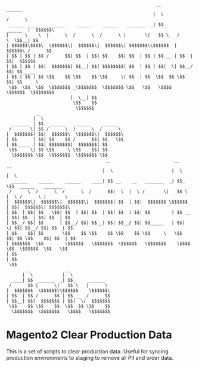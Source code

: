     
                                                            __                 ______             
                                                           |  \               /      \            
     ______ ____    ______    ______    ______   _______  _| $$_     ______  |  $$$$$$\           
    |      \    \  |      \  /      \  /      \ |       \|   $$ \   /      \  \$$__| $$           
    | $$$$$$\$$$$\  \$$$$$$\|  $$$$$$\|  $$$$$$\| $$$$$$$\\$$$$$$  |  $$$$$$\ /      $$           
    | $$ | $$ | $$ /      $$| $$  | $$| $$    $$| $$  | $$ | $$ __ | $$  | $$|  $$$$$$            
    | $$ | $$ | $$|  $$$$$$$| $$__| $$| $$$$$$$$| $$  | $$ | $$|  \| $$__/ $$| $$_____            
    | $$ | $$ | $$ \$$    $$ \$$    $$ \$$     \| $$  | $$  \$$  $$ \$$    $$| $$     \           
     \$$  \$$  \$$  \$$$$$$$ _\$$$$$$$  \$$$$$$$ \$$   \$$   \$$$$   \$$$$$$  \$$$$$$$$           
                            |  \__| $$                                                            
                             \$$    $$                                                            
                              \$$$$$$                                                             
               __                                                                                 
              |  \                                                                                
      _______ | $$  ______    ______    ______                                                    
     /       \| $$ /      \  |      \  /      \                                                   
    |  $$$$$$$| $$|  $$$$$$\  \$$$$$$\|  $$$$$$\                                                  
    | $$      | $$| $$    $$ /      $$| $$   \$$                                                  
    | $$_____ | $$| $$$$$$$$|  $$$$$$$| $$                                                        
     \$$     \| $$ \$$     \ \$$    $$| $$                                                        
      \$$$$$$$ \$$  \$$$$$$$  \$$$$$$$ \$$                                                                                                                                                    
                                         __                        __      __                     
                                        |  \                      |  \    |  \                    
      ______    ______    ______    ____| $$ __    __   _______  _| $$_    \$$  ______   _______  
     /      \  /      \  /      \  /      $$|  \  |  \ /       \|   $$ \  |  \ /      \ |       \ 
    |  $$$$$$\|  $$$$$$\|  $$$$$$\|  $$$$$$$| $$  | $$|  $$$$$$$ \$$$$$$  | $$|  $$$$$$\| $$$$$$$\
    | $$  | $$| $$   \$$| $$  | $$| $$  | $$| $$  | $$| $$        | $$ __ | $$| $$  | $$| $$  | $$
    | $$__/ $$| $$      | $$__/ $$| $$__| $$| $$__/ $$| $$_____   | $$|  \| $$| $$__/ $$| $$  | $$
    | $$    $$| $$       \$$    $$ \$$    $$ \$$    $$ \$$     \   \$$  $$| $$ \$$    $$| $$  | $$
    | $$$$$$$  \$$        \$$$$$$   \$$$$$$$  \$$$$$$   \$$$$$$$    \$$$$  \$$  \$$$$$$  \$$   \$$
    | $$                                                                                          
    | $$                                                                                          
     \$$                                                                                          
           __             __                                                                      
          |  \           |  \                                                                     
      ____| $$  ______  _| $$_     ______                                                         
     /      $$ |      \|   $$ \   |      \                                                        
    |  $$$$$$$  \$$$$$$\\$$$$$$    \$$$$$$\                                                       
    | $$  | $$ /      $$ | $$ __  /      $$                                                       
    | $$__| $$|  $$$$$$$ | $$|  \|  $$$$$$$                                                       
     \$$    $$ \$$    $$  \$$  $$ \$$    $$                                                       
      \$$$$$$$  \$$$$$$$   \$$$$   \$$$$$$$                                                       
                                                                                                                                                                                    
# Magento2 Clear Production Data
This is a set of scripts to clear production data. Useful for syncing production environments to staging to remove all PII and order data.
